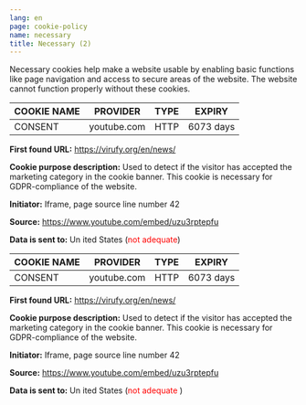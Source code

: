 ```yaml
---
lang: en
page: cookie-policy
name: necessary
title: Necessary (2)
---
```


Necessary cookies help make a website usable by enabling basic functions like page navigation and access to secure
areas of the website. The website cannot function properly without these cookies.

COOKIE NAME         | PROVIDER    | TYPE | EXPIRY                                                                  
------------- | ---------- | -------- | ----
CONSENT | youtube.com | HTTP  | 6073 days

**First found URL:** <a class="no-underline" href="https://virufy.org/en/news/">https://virufy.org/en/news/</a>


**Cookie purpose description:** Used to detect if the visitor has accepted the marketing category in the cookie banner. This cookie is necessary for GDPR-compliance of the website.


**Initiator:** Iframe, page source line number 42


**Source:** https://www.youtube.com/embed/uzu3rptepfu


**Data is sent to:** Un ited States (<span style="color:red">not adequate</span>)




COOKIE NAME         | PROVIDER    | TYPE | EXPIRY                                                                  
------------- | ---------- | -------- | ----
CONSENT | youtube.com | HTTP  | 6073 days

**First found URL:** <a class="no-underline" href="https://virufy.org/en/news/">https://virufy.org/en/news/</a>


**Cookie purpose description:** Used to detect if the visitor has accepted the marketing category in the cookie banner. This cookie is necessary for GDPR-compliance of the website.


**Initiator:** Iframe, page source line number 42


**Source:** https://www.youtube.com/embed/uzu3rptepfu


**Data is sent to:** Un ited States (<span style="color:red">not adequate</span> )
